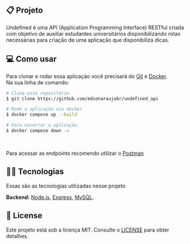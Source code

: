 ## 📋 Projeto

Undefined é uma API (Application Programming Interface) RESTful criada com objetivo de auxiliar estudantes universitários disponibilizando rotas necessárias para criação de uma aplicação que disponibiliza dicas.
<br>

## 💻 Como usar

Para clonar e rodar essa aplicação você precisará do [Git](https://git-scm.com) e [Docker](https://www.docker.com/). 
<br>
Na sua linha de comando:

```bash
# Clone esse repositório
$ git clone https://github.com/edsonaraujobr/undefined_api

# Rode a aplicação via docker
$ docker compose up --build

# Para encerrar a aplicação
$ docker compose down -v
```
<br>

Para acessar as endpoints recomendo utilizar o [Postman](https://postman.com/) 

## 👨‍💻 Tecnologias

Essas são as tecnologias utilizadas nesse projeto

**Backend:** [Node.js](https://nodejs.org/en/), [Express](https://expressjs.com/pt-br/), [MySQL](https://www.mysql.com/). <br>

## 📝 License

Este projeto está sob a licença MIT. Consulte o [LICENSE](https://github.com/edsonaraujobr/undefined_api/blob/main/LICENSE) para obter detalhes.











   




